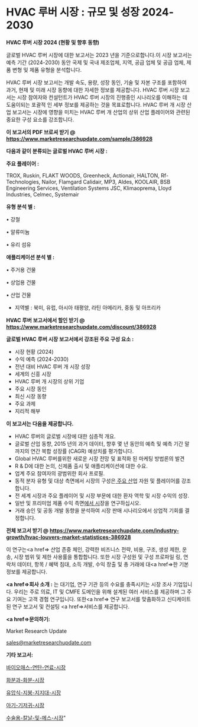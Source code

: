# HVAC 루버 시장 : 규모 및 성장 2024-2030

<strong>HVAC 루버 시장 2024 (현황 및 향후 동향)</strong>

글로벌 HVAC 루버 시장에 대한 보고서는 2023 년을 기준으로합니다.이 시장 보고서는 예측 기간 (2024-2030) 동안 국제 및 국내 제조업체, 지역, 공급 업체 및 공급 업체, 제품 변형 및 제품 유형을 분석합니다.

HVAC 루버 시장 보고서는 개발 속도, 용량, 성장 동인, 기술 및 자본 구조를 포함하여 과거, 현재 및 미래 시장 동향에 대한 자세한 정보를 제공합니다. HVAC 루버 시장 보고서는 시장 참여자와 컨설턴트가 HVAC 루버 시장의 진행중인 시나리오를 이해하는 데 도움이되는 포괄적 인 세부 정보를 제공하는 것을 목표로합니다. HVAC 루버 개 시장 산업 보고서는 시장에 영향을 미치는 HVAC 루버 개 산업의 상위 산업 플레이어와 관련된 중요한 구성 요소를 강조합니다.



<strong>이 보고서의 PDF 브로셔 받기 @ <a href=https://www.marketresearchupdate.com/sample/386928>https://www.marketresearchupdate.com/sample/386928</a></strong>



<strong>다음과 같이 분류되는 글로벌 HVAC 루버 시장 :</strong>



<strong>주요 플레이어 :</strong>

TROX, Ruskin, FLAKT WOODS, Greenheck, Actionair, HALTON, Rf-Technologies, Nailor, Flamgard Calidair, MP3, Aldes, KOOLAIR, BSB Engineering Services, Ventilation Systems JSC, Klimaoprema, Lloyd Industries, Celmec, Systemair



<strong>유형 분석 별 :</strong>

• 강철

• 알류미늄

• 유리 섬유



<strong>애플리케이션 분석 별 :</strong>

• 주거용 건물

• 상업용 건물

• 산업 건물

<ul>
  <li>지역별 : 북미, 유럽, 아시아 태평양, 라틴 아메리카, 중동 및 아프리카</li>
</ul>


<strong>HVAC 루버 보고서에서 할인 받기 @ <a href=https://www.marketresearchupdate.com/discount/386928>https://www.marketresearchupdate.com/discount/386928</a></strong>



<strong>글로벌 HVAC 루버 시장 보고서에서 강조된 주요 구성 요소 :</strong>
<ul>
  <li>시장 현황 (2024)</li>
  <li>수익 예측 (2024-2030)</li>
  <li>전년 대비 HVAC 루버 개 시장 성장</li>
  <li>세계의 신흥 시장</li>
  <li>HVAC 루버 개 시장의 상위 기업</li>
  <li>주요 시장 동인</li>
  <li>최신 시장 동향</li>
  <li>주요 과제</li>
  <li>지리적 해부</li>
</ul>


<strong>이 보고서는 다음을 제공합니다.</strong>
<ul>
  <li>HVAC 루버의 글로벌 시장에 대한 심층적 개요.</li>
  <li>글로벌 산업 동향, 2015 년의 과거 데이터, 향후 몇 년 동안의 예측 및 예측 기간 말까지의 연간 복합 성장률 (CAGR) 예상치를 평가합니다.</li>
  <li>Global HVAC 루버를위한 새로운 시장 전망 및 표적화 된 마케팅 방법론의 발견</li>
  <li>R &amp; D에 대한 논의, 신제품 출시 및 애플리케이션에 대한 수요.</li>
  <li>업계 주요 참여자의 광범위한 회사 프로필.</li>
  <li>동적 분자 유형 및 대상 측면에서 시장의 구성은<a href=> 주요 산</a>업 자원 및 플레이어를 강조합니다.</li>
  <li>전 세계 시장과 주요 플레이어 및 시장 부문에 대한 환자 역학 및 시장 수익의 성장.</li>
  <li>일반 및 프리미엄 제품 수익 측면<a href=>에서 시</a>장을 연구하십시오.</li>
  <li>거래 승인 및 공동 개발 동향을 분석하여 시장 판매 시나리오에서 상업적 기회를 결정합니다.</li>
</ul>



<strong>전체 보고서 받기 @ <a href=https://www.marketresearchupdate.com/industry-growth/hvac-louvers-market-statistices-386928>https://www.marketresearchupdate.com/industry-growth/hvac-louvers-market-statistices-386928</a></strong>

이 연구는<a href=> 산업 존중</a> 체인, 강력한 비즈니스 전략, 비용, 구조, 생성 제한, 운송, 시장 범위 및 제한 사용률을 통합합니다. 또한 시장 구성원 및 구성 프로파일 링, 연락처 데이터, 항목 / 혜택 침대, 소득 개발, 수익 창출 및 총 거래에 대<a href=>한 기본 </a>정보를 제공합니다.



<strong><a href=>회사 소</a>개 :</strong>
는 대기업, 연구 기관 등의 수요를 충족시키는 시장 조사 기업입니다. 우리는 주로 의료, IT 및 CMFE 도메인을 위해 설계된 여러 서비스를 제공하며 그 주요 기여는 고객 경험 연구입니다. 또한<a href=> 연구 보</a>고서를 맞춤화하고 신디케이트 된 연구 보고서 및 컨설팅 <a href=>서비스</a>를 제공합니다.



<strong><a href=>문의하기:</a></strong>

Market Research Update

sales@marketresearchupdate.com



<strong>기타 보고서:</strong>

<a href=https://www.linkedin.com/pulse/바이오매스-연탄-연료-시장-세분화-연구-및-목표-고객2029년/>바이오매스-연탄-연료-시장</a>

<a href=https://www.linkedin.com/pulse/화분과-화분-시장-현재-및-미래-성장-2029-market-matrix-musings-analysis-n7gjf/>화분과-화분-시장</a>

<a href=https://www.linkedin.com/pulse/유압식-지붕-지지대-시장-세분화-연구-및-목표-고객2029년-pig5f/>유압식-지붕-지지대-시장</a>

<a href=https://www.linkedin.com/pulse/아기-기저귀-시장-세분화-연구-및-목표-고객2030년-trendsetters-talk-360-analysis-bnz6f/>아기-기저귀-시장</a>

<a href=https://www.linkedin.com/pulse/수술용-칼날-및-메스-시장-진입-전략-위험-평가2030년-consumer-connection-compendium-ana-9ufef/>수술용-칼날-및-메스-시장</a>"
